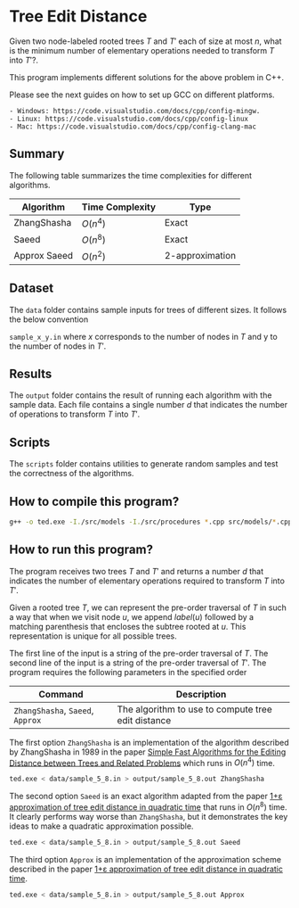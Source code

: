 # Tree Edit Distance

Given two node-labeled rooted trees $T$ and $T'$ each of size at most $n$, what is
the minimum number of elementary operations needed to transform $T$ into $T'$?.

This program implements different solutions for the above problem in C++.

Please see the next guides on how to set up GCC on different platforms.

    - Windows: https://code.visualstudio.com/docs/cpp/config-mingw.
    - Linux: https://code.visualstudio.com/docs/cpp/config-linux
    - Mac: https://code.visualstudio.com/docs/cpp/config-clang-mac

## Summary

The following table summarizes the time complexities for different algorithms.

|   Algorithm           | Time Complexity                               | Type
|   ------------------- | --------------------------------------------- | --------------------------------------
|   ZhangShasha         | $O(n^4)$                                      | Exact
|   Saeed               | $O(n^8)$                                      | Exact
|   Approx Saeed        | $O(n^2)$                                      | 2-approximation

## Dataset

The `data` folder contains sample inputs for trees of different sizes. It follows the below convention

`sample_x_y.in` where $x$ corresponds to the number of nodes in $T$ and y to the number of nodes in $T'$.

## Results

The `output` folder contains the result of running each algorithm with the sample data.
Each file contains a single number $d$ that indicates the number of operations to transform $T$ into $T'$.

## Scripts

The `scripts` folder contains utilities to generate random samples and test the correctness of the algorithms.

## How to compile this program?

```sh
g++ -o ted.exe -I./src/models -I./src/procedures *.cpp src/models/*.cpp src/procedures/*.cpp
```

## How to run this program?

The program receives two trees $T$ and $T'$ and returns a number $d$ that indicates the number of elementary
operations required to transform $T$ into $T'$.

Given a rooted tree $T$, we can represent the pre-order traversal of $T$ in such a way that when we visit node $u$, we append
$label(u)$ followed by a matching parenthesis that encloses the subtree rooted at $u$. This representation is unique for all possible
trees.

The first line of the input is a string of the pre-order traversal of $T$.
The second line of the input is a string of the pre-order traversal of $T'$.
The program requires the following parameters in the specified order

|Command                           |Description
|----------------------------------|----------------------------------------------------
| `ZhangShasha`, `Saeed`, `Approx` | The algorithm to use to compute tree edit distance


The first option `ZhangShasha` is an implementation of the algorithm described by ZhangShasha in 1989 in the paper
[Simple Fast Algorithms for the Editing Distance between Trees and Related Problems](https://www.proquest.com/docview/919771926) which
runs in $O(n^4)$ time.

```sh
ted.exe < data/sample_5_8.in > output/sample_5_8.out ZhangShasha
```

The second option `Saeed` is an exact algorithm adapted from the paper [1+ε approximation of tree edit distance in quadratic time](https://dl.acm.org/doi/10.1145/3313276.3316388) that runs in $O(n^8)$ time. It clearly performs way worse than `ZhangShasha`, but it demonstrates the key ideas to make a quadratic approximation possible.

```sh
ted.exe < data/sample_5_8.in > output/sample_5_8.out Saeed
```

The third option `Approx` is an implementation of the approximation scheme described in the paper [1+ε approximation of tree edit distance in quadratic time](https://dl.acm.org/doi/10.1145/3313276.3316388).

```sh
ted.exe < data/sample_5_8.in > output/sample_5_8.out Approx
```
